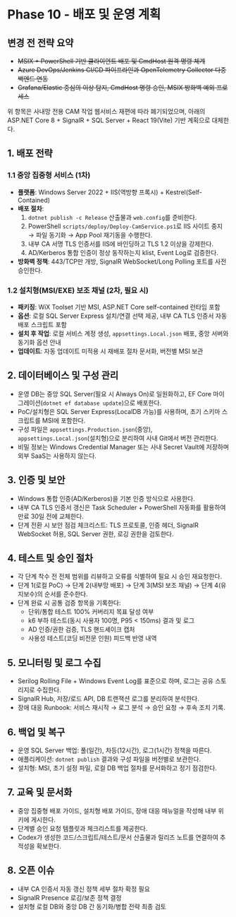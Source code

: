 # Phase 10 - 배포 및 운영 계획

## 변경 전 전략 요약
- ~~MSIX + PowerShell 기반 클라이언트 배포 및 CmdHost 원격 명령 체계~~
- ~~Azure DevOps/Jenkins CI/CD 파이프라인과 OpenTelemetry Collector 다중 백엔드 연동~~
- ~~Grafana/Elastic 중심의 이상 탐지, CmdHost 명령 승인, MSIX 방화벽 예외 프로세스~~

위 항목은 사내망 전용 CAM 작업 웹서비스 재편에 따라 폐기되었으며, 아래의 ASP.NET Core 8 + SignalR + SQL Server + React 19(Vite) 기반 계획으로 대체한다.

## 1. 배포 전략
### 1.1 중앙 집중형 서비스 (1차)
- **플랫폼**: Windows Server 2022 + IIS(역방향 프록시) + Kestrel(Self-Contained)
- **배포 절차**:
  1. `dotnet publish -c Release` 산출물과 `web.config`를 준비한다.
  2. PowerShell `scripts/deploy/Deploy-CamService.ps1`로 IIS 사이트 중지 → 파일 동기화 → App Pool 재기동을 수행한다.
  3. 내부 CA 서명 TLS 인증서를 IIS에 바인딩하고 TLS 1.2 이상을 강제한다.
  4. AD/Kerberos 통합 인증이 정상 동작하는지 klist, Event Log로 검증한다.
- **방화벽 정책**: 443/TCP만 개방, SignalR WebSocket/Long Polling 포트를 사전 승인한다.

### 1.2 설치형(MSI/EXE) 보조 채널 (2차, 필요 시)
- **패키징**: WiX Toolset 기반 MSI, ASP.NET Core self-contained 런타임 포함
- **옵션**: 로컬 SQL Server Express 설치/연결 선택 제공, 내부 CA TLS 인증서 자동 배포 스크립트 포함
- **설치 후 작업**: 로컬 서비스 계정 생성, `appsettings.Local.json` 배포, 중앙 서버와 동기화 옵션 안내
- **업데이트**: 자동 업데이트 미적용 시 재배포 절차 문서화, 버전별 MSI 보관

## 2. 데이터베이스 및 구성 관리
- 운영 DB는 중앙 SQL Server(필요 시 Always On)로 일원화하고, EF Core 마이그레이션(`dotnet ef database update`)으로 배포한다.
- PoC/설치형은 SQL Server Express(LocalDB 가능)를 사용하며, 초기 스키마 스크립트를 MSI에 포함한다.
- 구성 파일은 `appsettings.Production.json`(중앙), `appsettings.Local.json`(설치형)으로 분리하여 사내 Git에서 버전 관리한다.
- 비밀 정보는 Windows Credential Manager 또는 사내 Secret Vault에 저장하며 외부 SaaS는 사용하지 않는다.

## 3. 인증 및 보안
- Windows 통합 인증(AD/Kerberos)을 기본 인증 방식으로 사용한다.
- 내부 CA TLS 인증서 갱신은 Task Scheduler + PowerShell 자동화를 활용하여 만료 30일 전에 교체한다.
- 단계 전환 시 보안 점검 체크리스트: TLS 프로토콜, 인증 헤더, SignalR WebSocket 허용, SQL Server 권한, 로깅 권한을 검토한다.

## 4. 테스트 및 승인 절차
- 각 단계 착수 전 전체 범위를 리뷰하고 오류를 식별하여 필요 시 승인 재요청한다.
- 단계 1(로컬 PoC) → 단계 2(내부망 배포) → 단계 3(MSI 보조 채널) → 단계 4(유지보수)의 순서를 준수한다.
- 단계 완료 시 공통 검증 항목을 기록한다:
  - 단위/통합 테스트 100% 커버리지 목표 달성 여부
  - k6 부하 테스트(동시 사용자 100명, P95 < 150ms) 결과 및 로그
  - AD 인증/권한 검증, TLS 핸드셰이크 캡처
  - 사용성 테스트(코딩 비전문 인원) 피드백 반영 내역

## 5. 모니터링 및 로그 수집
- Serilog Rolling File + Windows Event Log를 표준으로 하며, 로그는 공유 스토리지로 수집한다.
- SignalR Hub, 저장/로드 API, DB 트랜잭션 로그를 분리하여 분석한다.
- 장애 대응 Runbook: 서비스 재시작 → 로그 분석 → 승인 요청 → 후속 조치 기록.

## 6. 백업 및 복구
- 운영 SQL Server 백업: 풀(일간), 차등(12시간), 로그(1시간) 정책을 따른다.
- 애플리케이션: `dotnet publish` 결과와 구성 파일을 버전별로 보관한다.
- 설치형: MSI, 초기 설정 파일, 로컬 DB 백업 절차를 문서화하고 정기 점검한다.

## 7. 교육 및 문서화
- 중앙 집중형 배포 가이드, 설치형 배포 가이드, 장애 대응 매뉴얼을 작성해 내부 위키에 게시한다.
- 단계별 승인 요청 템플릿과 체크리스트를 제공한다.
- Codex가 생성한 코드/스크립트/테스트/문서 산출물과 릴리즈 노트를 연결하여 추적성을 확보한다.

## 8. 오픈 이슈
- 내부 CA 인증서 자동 갱신 정책 세부 절차 확정 필요
- SignalR Presence 로깅/보존 정책 결정
- 설치형 로컬 DB와 중앙 DB 간 동기화/병합 전략 최종 검토
